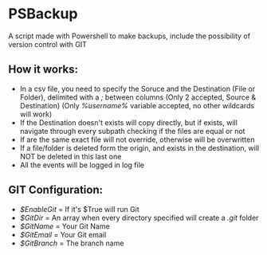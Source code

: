 # PSBackup
A script made with Powershell to make backups, include the possibility of version control with GIT

## How it works:
* In a csv file, you need to specify the Soruce and the Destination (File or Folder), delimited with a _;_ between columns (Only 2 accepted, Source & Destination) (Only _%username%_ variable accepted, no other wildcards will work)<br />
* If the Destination doesn't exists will copy directly, but if exists, will navigate through every subpath checking if the files are equal or not<br />
* If are the same exact file will not override, otherwise will be overwritten<br />
* If a file/folder is deleted form the origin, and exists in the destination, will NOT be deleted in this last one<br />
* All the events will be logged in log file<br />

## GIT Configuration:
* _$EnableGit_ = If it's $True will run Git<br />
* _$GitDir_ = An array when every directory specified will create a _.git_ folder<br />
* _$GitName_ = Your Git Name<br />
* _$GitEmail_ = Your Git email<br />
* _$GitBranch_ = The branch name<br />
